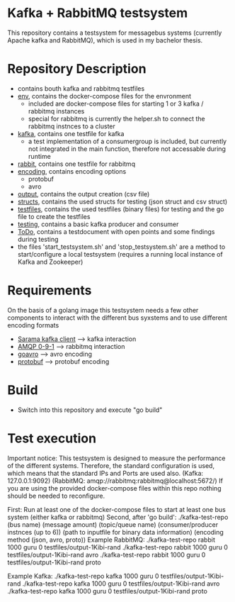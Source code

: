 # Kafka + RabbitMQ testsystem

This repository contains a testsystem for messagebus systems (currently Apache kafka and RabbitMQ), which is used in my bachelor thesis.

# Repository Description
- contains bouth kafka and rabbitmq testfiles
- [env](#env), contains the docker-compose files for the envronment
    - included are docker-compose files for starting 1 or 3 kafka / rabbitmq instances
    - special for rabbitmq is currently the helper.sh to connect the rabbitmq instnces to a cluster
- [kafka](#kafka), contains one testfile for kafka
    - a test implementation of a consumergroup is included, but currently not integrated in the main function, therefore not accessable during runtime
- [rabbit](#rabbit), contains one testfile for rabbitmq
- [encoding](#encoding), contains encoding options
    - protobuf
    - avro
- [output](#output), contains the output creation (csv file)
- [structs](#structs), contains the used structs for testing (json struct and csv struct)
- [testfiles](#testfiles), contains the used testfiles (binary files) for testing and the go file to create the testfiles
- [testing](#testing), contains a basic kafka producer and consumer
- [ToDo](#ToDo), contains a testdocument with open points and some findings during testing
- the files 'start_testsystem.sh' and 'stop_testsystem.sh' are a method to start/configure a local testsystem (requires a running local instance of Kafka and Zookeeper)

# Requirements
On the basis of a golang image this testsystem needs a few other components to interact with the different bus syxstems and to use different encoding formats
- [Sarama kafka client](https://github.com/Shopify/sarama) --> kafka interaction
- [AMQP 0-9-1](https://github.com/streadway/amqp) --> rabbitmq interaction
- [goavro](https://github.com/linkedin/goavro) --> avro encoding
- [protobuf](https://github.com/golang/protobuf/proto) --> protobuf encoding

# Build
- Switch into this repository and execute "go build"

# Test execution
Important notice:
This testsystem is designed to measure the performance of the different systems. Therefore, the standard configuration is used, which means that the standard IPs and Ports are used also. (Kafka: 127.0.0.1:9092) (RabbitMQ: amqp://rabbitmq:rabbitmq@localhost:5672/)
If you are using the provided docker-compose files within this repo nothing should be needed to reconfigure.

First:
Run at least one of the docker-compose files to start at least one bus system (either kafka or rabbitmq)
Second, after 'go build':
./kafka-test-repo (bus name) (message amount) (topic/queue name) (consumer/producer instnces (up to 6)) (path to inputfile for binary data information) (encoding method (json, avro, proto))
Example RabbitMQ:
./kafka-test-repo rabbit 1000 guru 0 testfiles/output-1Kibi-rand
./kafka-test-repo rabbit 1000 guru 0 testfiles/output-1Kibi-rand avro
./kafka-test-repo rabbit 1000 guru 0 testfiles/output-1Kibi-rand proto

Example Kafka:
./kafka-test-repo kafka 1000 guru 0 testfiles/output-1Kibi-rand
./kafka-test-repo kafka 1000 guru 0 testfiles/output-1Kibi-rand avro
./kafka-test-repo kafka 1000 guru 0 testfiles/output-1Kibi-rand proto